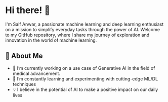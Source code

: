 # Hi there! 👋

I'm Saif Anwar, a passionate machine learning and deep learning enthusiast on a mission to simplify everyday tasks through the power of AI. Welcome to my GitHub repository, where I share my journey of exploration and innovation in the world of machine learning.

## 🚀 About Me

- 🔭 I’m currently working on a use case of Generative AI in the field of medical advancement.
- 🌱 I’m constantly learning and experimenting with cutting-edge ML/DL techniques
- 💡 I believe in the potential of AI to make a positive impact on our daily lives
